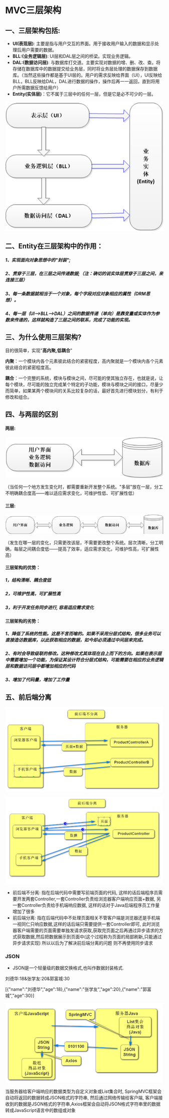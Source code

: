 # MVC三层架构

## 一、三层架构包括:

- **UI(表现层)**: 主要是指与用户交互的界面。用于接收用户输入的数据和显示处理后用户需要的数据。
- **BLL:(业务逻辑层)**: UI层和DAL层之间的桥梁。实现业务逻辑。
- **DAL:(数据访问层)**: 与数据库打交道。主要实现对数据的增、删、改、查。将存储在数据库中的数据提交给业务层，同时将业务层处理的数据保存到数据库。（当然这些操作都是基于UI层的。用户的需求反映给界面（UI），UI反映给BLL，BLL反映给DAL，DAL进行数据的操作，操作后再一一返回，直到将用户所需数据反馈给用户）
- **Entity(实体层)**：它不属于三层中的任何一层，但是它是必不可少的一层。

![image-20221026145820618](images/image-20221026145820618.png)

## 二、Entity在三层架构中的作用：

##### 1、实现面向对象思想中的"封装";

##### 2、贯穿于三层，在三层之间传递数据;（注：确切的说实体层贯穿于三层之间，来连接三层）

##### 3、每一条数据就相当于一个对象，每个字段对应对象相应的属性（ORM思想）。

##### 4、每一层（UI—>BLL—>DAL）之间的数据传递（单向）是靠变量或实体作为参数来传递的，这样就构造了三层之间的联系，完成了功能的实现。

## 三、为什么使用三层架构?

目的很简单，实现"**高内聚,低耦合**"

**内聚**：一个模块内各个元素彼此结合的紧密程度，高内聚就是一个模块内各个元素彼此结合的紧密程度高。

**耦合**：一个完整的系统，模块与模块之间，尽可能的使其独立存在，也就是说，让每个模块，尽可能的独立完成某个特定的子功能，模块与模块之间的接口，尽量少而简单，如果某两个模块间的关系比较复杂的话，最好首先进行模块划分，有利于修改和组合。

## 四、与两层的区别

#### 两层:

![image-20221026150429308](images/image-20221026150429308.png)

（当任何一个地方发生变化时，都需要重新开发整个系统。"多层"放在一层，分工不明确耦合度高——难以适应需求变化，可维护性低、可扩展性低）  

#### 三层:

![image-20221026204708074](images/image-20221026204708074.png)

（发生在哪一层的变化，只需更改该层，不需要更改整个系统。层次清晰，分工明确，每层之间耦合度低——提高了效率，适应需求变化，可维护性高，可扩展性高）

#### 三层架构的优势：

##### 1，结构清晰、耦合度低

##### 2，可维护性高，可扩展性高

##### 3，利于开发任务同步进行, 容易适应需求变化

#### 三层架构的劣势：

##### 1、降低了系统的性能。这是不言而喻的。如果不采用分层式结构，很多业务可以直接造访数据库，以此获取相应的数据，如今却必须通过中间层来完成。

##### 2、有时会导致级联的修改。这种修改尤其体现在自上而下的方向。如果在表示层中需要增加一个功能，为保证其设计符合分层式结构，可能需要在相应的业务逻辑层和数据访问层中都增加相应的代码

##### 3、增加了代码量，增加了工作量

## 五、前后端分离



![image-20221011144636901](images/image-20221011144636901.png)

![image-20221011144952969](images/image-20221011144952969.png)

- 前后端不分离: 指在后端代码中需要写前端页面的代码, 这样的话后端程序员需要开发两套Controller,一套Controller负责给浏览器客户端响应页面+数据, 另一套Controller负责给手机端响应数据, 这样的话对于Java后端程序员工作量增加了很多
- 前后端分离: 指在后端代码中不处理页面相关不管客户端是浏览器还是手机端一视同仁只响应数据,这样的话后端只需要提供一套Controller即可, 此时浏览器客户端需要的页面需要单独发请求获取,获取完页面之后再通过异步请求的方式获取数据,然后把数据展示到页面中(这个过程称为页面的局部刷新,只能通过异步请求实现) 所以以后为了解决前后端分离的问题 则不再使用同步请求

### JSON

- JSON是一个轻量级的数据交换格式,也叫作数据封装格式.



刘德华:18&张学友:20&郭富城:30

[{"name":"刘德华","age":18},{"name":"张学友","age":20},{"name":"郭富城","age":30}]

![image-20221011163001464](images/image-20221011163001464.png)

当服务器给客户端响应的数据类型为自定义对象或List集合时, SpringMVC框架会自动将返回的数据转成JSON格式的字符串, 然后通过网络传输给客户端, 客户端接收到的数据是JSON格式的字符串,Axios框架会自动将JSON格式字符串里的数据转成JavaScript语言中的数组或对象